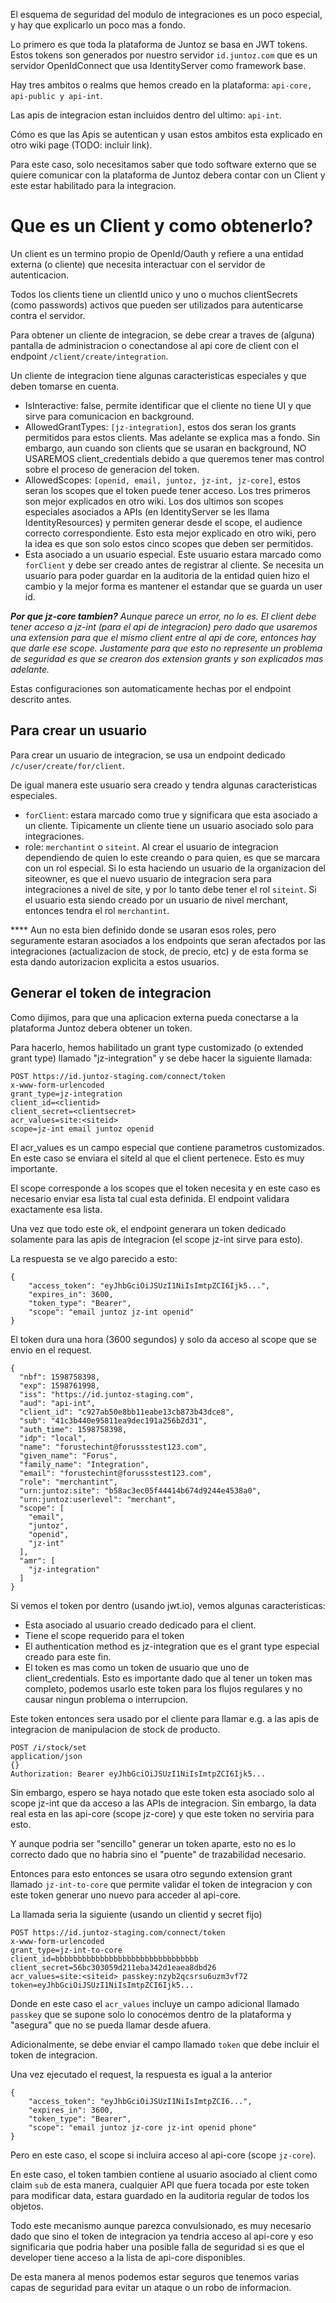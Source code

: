 El esquema de seguridad del modulo de integraciones es un poco especial, y hay que explicarlo un poco mas a fondo.

Lo primero es que toda la plataforma de Juntoz se basa en JWT tokens. Estos tokens son generados por nuestro servidor `id.juntoz.com` que es un servidor OpenIdConnect que usa IdentityServer como framework base.

Hay tres ambitos o realms que hemos creado en la plataforma: `api-core, api-public y api-int`.

Las apis de integracion estan incluidos dentro del ultimo: `api-int`. 

Cómo es que las Apis se autentican y usan estos ambitos esta explicado en otro wiki page (TODO: incluir link).

Para este caso, solo necesitamos saber que todo software externo que se quiere comunicar con la plataforma de Juntoz debera contar con un Client y este estar habilitado para la integracion.

# Que es un Client y como obtenerlo?
Un client es un termino propio de OpenId/Oauth y refiere a una entidad externa (o cliente) que necesita interactuar con el servidor de autenticacion.

Todos los clients tiene un clientId unico y uno o muchos clientSecrets (como passwords) activos que pueden ser utilizados para autenticarse contra el servidor.

Para obtener un cliente de integracion, se debe crear a traves de (alguna) pantalla de administracion o conectandose al api core de client con el endpoint `/client/create/integration`.

Un cliente de integracion tiene algunas caracteristicas especiales y que deben tomarse en cuenta.

* IsInteractive: false, permite identificar que el cliente no tiene UI y que sirve para comunicacion en background.
* AllowedGrantTypes: `[jz-integration]`, estos dos seran los grants permitidos para estos clients. Mas adelante se explica mas a fondo. Sin embargo, aun cuando son clients que se usaran en background, NO USAREMOS client_credentials debido a que queremos tener mas control sobre el proceso de generacion del token.
* AllowedScopes: `[openid, email, juntoz, jz-int, jz-core]`, estos seran los scopes que el token puede tener acceso. Los tres primeros son mejor explicados en otro wiki. Los dos ultimos son scopes especiales asociados a APIs (en IdentityServer se les llama IdentityResources) y permiten generar desde el scope, el audience correcto correspondiente. Esto esta mejor explicado en otro wiki, pero la idea es que son solo estos cinco scopes que deben ser permitidos. 
* Esta asociado a un usuario especial. Este usuario estara marcado como `forClient` y debe ser creado antes de registrar al cliente. Se necesita un usuario para poder guardar en la auditoria de la entidad quien hizo el cambio y la mejor forma es mantener el estandar que se guarda un user id.

_**Por que jz-core tambien?**
Aunque parece un error, no lo es. El client debe tener acceso a jz-int (para el api de integracion) pero dado que usaremos una extension para que el mismo client entre al api de core, entonces hay que darle ese scope. Justamente para que esto no represente un problema de seguridad es que se crearon dos extension grants y son explicados mas adelante._

Estas configuraciones son automaticamente hechas por el endpoint descrito antes.

## Para crear un usuario
Para crear un usuario de integracion, se usa un endpoint dedicado `/c/user/create/for/client`.

De igual manera este usuario sera creado y tendra algunas caracteristicas especiales.
* `forClient`: estara marcado como true y significara que esta asociado a un cliente. Tipicamente un cliente tiene un usuario asociado solo para integraciones.
* role: `merchantint` o `siteint`. Al crear el usuario de integracion dependiendo de quien lo este creando o para quien, es que se marcara con un rol especial. Si lo esta haciendo un usuario de la organizacion del siteowner, es que el nuevo usuario de integracion sera para integraciones a nivel de site, y por lo tanto debe tener el rol `siteint`. Si el usuario esta siendo creado por un usuario de nivel merchant, entonces tendra el rol `merchantint`.

**** Aun no esta bien definido donde se usaran esos roles, pero seguramente estaran asociados a los endpoints que seran afectados por las integraciones (actualizacion de stock, de precio, etc) y de esta forma se esta dando autorizacion explicita a estos usuarios.

## Generar el token de integracion
Como dijimos, para que una aplicacion externa pueda conectarse a la plataforma Juntoz debera obtener un token.

Para hacerlo, hemos habilitado un grant type customizado (o extended grant type) llamado "jz-integration" y se debe hacer la siguiente llamada:

```
POST https://id.juntoz-staging.com/connect/token
x-www-form-urlencoded
grant_type=jz-integration
client_id=<clientid>
client_secret=<clientsecret>
acr_values=site:<siteid>
scope=jz-int email juntoz openid
```
El acr_values es un campo especial que contiene parametros customizados. En este caso se enviara el siteId al que el client pertenece. Esto es muy importante.

El scope corresponde a los scopes que el token necesita y en este caso es necesario enviar esa lista tal cual esta definida. El endpoint validara exactamente esa lista.

Una vez que todo este ok, el endpoint generara un token dedicado solamente para las apis de integracion (el scope jz-int sirve para esto).

La respuesta se ve algo parecido a esto:
```
{
    "access_token": "eyJhbGciOiJSUzI1NiIsImtpZCI6Ijk5...",
    "expires_in": 3600,
    "token_type": "Bearer",
    "scope": "email juntoz jz-int openid"
}
```
El token dura una hora (3600 segundos) y solo da acceso al scope que se envio en el request.

```
{
  "nbf": 1598758398,
  "exp": 1598761998,
  "iss": "https://id.juntoz-staging.com",
  "aud": "api-int",
  "client_id": "c927ab50e8bb11eabe13cb873b43dce8",
  "sub": "41c3b440e95811ea9dec191a256b2d31",
  "auth_time": 1598758398,
  "idp": "local",
  "name": "forustechint@forussstest123.com",
  "given_name": "Forus",
  "family_name": "Integration",
  "email": "forustechint@forussstest123.com",
  "role": "merchantint",
  "urn:juntoz:site": "b58ac3ec05f44414b674d9244e4538a0",
  "urn:juntoz:userlevel": "merchant",
  "scope": [
    "email",
    "juntoz",
    "openid",
    "jz-int"
  ],
  "amr": [
    "jz-integration"
  ]
}
```
Si vemos el token por dentro (usando jwt.io), vemos algunas caracteristicas:
* Esta asociado al usuario creado dedicado para el client.
* Tiene el scope requerido para el token
* El authentication method es jz-integration que es el grant type especial creado para este fin.
* El token es mas como un token de usuario que uno de client_credentials. Esto es importante dado que al tener un token mas completo, podemos usarlo este token para los flujos regulares y no causar ningun problema o interrupcion.

Este token entonces sera usado por el cliente para llamar e.g. a las apis de integracion de manipulacion de stock de producto.
```
POST /i/stock/set
application/json
{}
Authorization: Bearer eyJhbGciOiJSUzI1NiIsImtpZCI6Ijk5...
```

Sin embargo, espero se haya notado que este token esta asociado solo al scope jz-int que da acceso a las APIs de integracion. Sin embargo, la data real esta en las api-core (scope jz-core) y que este token no serviria para esto.

Y aunque podria ser "sencillo" generar un token aparte, esto no es lo correcto dado que no habria sino el "puente" de trazabilidad necesario.

Entonces para esto entonces se usara otro segundo extension grant llamado `jz-int-to-core` que permite validar el token de integracion y con este token generar uno nuevo para acceder al api-core.

La llamada seria la siguiente (usando un clientid y secret fijo)
```
POST https://id.juntoz-staging.com/connect/token
x-www-form-urlencoded
grant_type=jz-int-to-core
client_id=bbbbbbbbbbbbbbbbbbbbbbbbbbbbbbbb
client_secret=56bc303059d211eba342d1eaea8dbd26
acr_values=site:<siteid> passkey:nzyb2qcsrsu6uzm3vf72
token=eyJhbGciOiJSUzI1NiIsImtpZCI6Ijk5...
```
Donde en este caso el `acr_values` incluye un campo adicional llamado `passkey` que se supone solo lo conocemos dentro de la plataforma y "asegura" que no se pueda llamar desde afuera.

Adicionalmente, se debe enviar el campo llamado `token` que debe incluir el token de integracion.

Una vez ejecutado el request, la respuesta es igual a la anterior
```
{
    "access_token": "eyJhbGciOiJSUzI1NiIsImtpZCI6...",
    "expires_in": 3600,
    "token_type": "Bearer",
    "scope": "email juntoz jz-core jz-int openid phone"
}
```

Pero en este caso, el scope si incluira acceso al api-core (scope `jz-core`). 

En este caso, el token tambien contiene al usuario asociado al client como claim `sub` de esta manera, cualquier API que fuera tocada por este token para modificar data, estara guardado en la auditoria regular de todos los objetos.

Todo este mecanismo aunque parezca convulsionado, es muy necesario dado que sino el token de integracion ya tendria acceso al api-core y eso significaria que podria haber una posible falla de seguridad si es que el developer tiene acceso a la lista de api-core disponibles.

De esta manera al menos podemos estar seguros que tenemos varias capas de seguridad para evitar un ataque o un robo de informacion.


